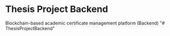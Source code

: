 # Thesis Project Backend
Blockchain-based academic certificate management platform (Backend)
"# ThesisProjectBackend" 
